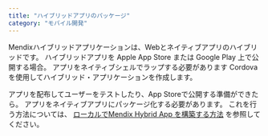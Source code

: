 ```yaml
---
title: "ハイブリッドアプリのパッケージ"
category: "モバイル開発"
---
```


Mendixハイブリッドアプリケーションは、Webとネイティブアプリのハイブリッドです。 ハイブリッドアプリを Apple App Store または Google Play 上で公開する場合。 アプリをネイティブシェルでラップする必要があります Cordova を使用してハイブリッド・アプリケーションを作成します。

アプリを配布してユーザーをテストしたり、App Storeで公開する準備ができたら。 アプリをネイティブアプリにパッケージ化する必要があります。 これを行う方法については、 [ローカルでMendix Hybrid App を構築する方法](/howto8/mobile/build-hybrid-locally) を参照してください。
